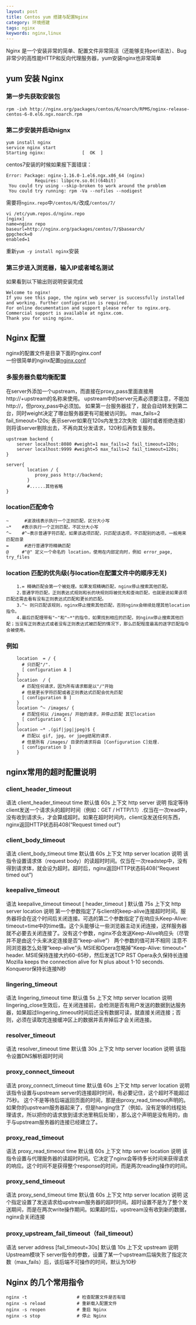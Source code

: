 ```yaml
---
layout: post
title: Centos yum 搭建与配置Nginx
category: 环境搭建
tags: nginx
keywords: nginx,linux
---
```


Nginx 是一个安装非常的简单、配置文件非常简洁（还能够支持perl语法）、Bug非常少的高性能HTTP和反向代理服务器，yum安装nginx也非常简单  

## yum 安装 Nginx
### 第一步先获取安装包
`rpm -ivh http://nginx.org/packages/centos/6/noarch/RPMS/nginx-release-centos-6-0.el6.ngx.noarch.rpm`

### 第二步安装并启动nignx
```
yum install nginx
service nginx start
Starting nginx:              [  OK  ]
```
centos7安装的时候如果报下面错误：
```
Error: Package: nginx-1.16.0-1.el6.ngx.x86_64 (nginx)
           Requires: libpcre.so.0()(64bit)
 You could try using --skip-broken to work around the problem
 You could try running: rpm -Va --nofiles --nodigest
```
需要将`nginx.repo`中`/centos/6/`改成`/centos/7/`

```
vi /etc/yum.repos.d/nginx.repo
[nginx]
name=nginx repo
baseurl=http://nginx.org/packages/centos/7/$basearch/
gpgcheck=0
enabled=1
```
重新`yum -y install nginx`安装
### 第三步进入浏览器，输入IP或者域名测试
如果看到以下输出则说明安装完成
```
Welcome to nginx!
If you see this page, the nginx web server is successfully installed and working. Further configuration is required.
For online documentation and support please refer to nginx.org.
Commercial support is available at nginx.com.
Thank you for using nginx.
```

## Nginx 配置
nginx的配置文件是目录下面的nginx.conf  
一份很简单的nginx配置[nginx.conf](http://github-blog.oss-cn-shenzhen.aliyuncs.com/conf/nginx.conf)

### 多服务器负载均衡配置
在server外添加一个upstream，而直接在proxy_pass里面直接用http://+upstream的名称来使用。
upstream中的server元素必须要注意，不能加http://，但proxy_pass中必须加。
如果第一台服务器挂了，就会自动转发到第二台，同时weight决定了哪台服务器更有可能被访问到。
max_fails=2 fail_timeout=120s; 表示server如果在120s内发生2次失败（超时或者拒绝连接）则将该server剔除出去，不再向其分发请求，120秒后再恢复服务。
```
upstream backend {  
    server localhost:8080 #weight=1 max_fails=2 fail_timeout=120s;  
    server localhost:9999 #weight=5 max_fails=2 fail_timeout=120s;  
}  
  
server{  
        location / {  
           proxy_pass http://backend;  
        }  
        #......其他省略  
}  
```

### location匹配命令
```
~      #波浪线表示执行一个正则匹配，区分大小写
~*    #表示执行一个正则匹配，不区分大小写
^~    #^~表示普通字符匹配，如果该选项匹配，只匹配该选项，不匹配别的选项，一般用来匹配目录
=      #进行普通字符精确匹配
@     #"@" 定义一个命名的 location，使用在内部定向时，例如 error_page, try_files
```
### location 匹配的优先级(与location在配置文件中的顺序无关)
```
    1.= 精确匹配会第一个被处理。如果发现精确匹配，nginx停止搜索其他匹配。
    2.普通字符匹配，正则表达式规则和长的块规则将被优先和查询匹配，也就是说如果该项匹配还需去看有没有正则表达式匹配和更长的匹配。
    3.^~ 则只匹配该规则，nginx停止搜索其他匹配，否则nginx会继续处理其他location指令。
    4.最后匹配理带有"~"和"~*"的指令，如果找到相应的匹配，则nginx停止搜索其他匹配；当没有正则表达式或者没有正则表达式被匹配的情况下，那么匹配程度最高的逐字匹配指令会被使用。
```
### 例如
```
    location  = / {
      # 只匹配"/".
      [ configuration A ] 
    }
    location  / {
      # 匹配任何请求，因为所有请求都是以"/"开始
      # 但是更长字符匹配或者正则表达式匹配会优先匹配
      [ configuration B ] 
    }
    location ^~ /images/ {
      # 匹配任何以 /images/ 开始的请求，并停止匹配 其它location
      [ configuration C ] 
    }
    location ~* .(gif|jpg|jpeg)$ {
      # 匹配以 gif, jpg, or jpeg结尾的请求. 
      # 但是所有 /images/ 目录的请求将由 [Configuration C]处理.   
      [ configuration D ] 
    }
```
## nginx常用的超时配置说明

### client_header_timeout
语法 client_header_timeout time
默认值 60s
上下文 http server
说明 指定等待client发送一个请求头的超时时间（例如：GET / HTTP/1.1）.仅当在一次read中，没有收到请求头，才会算成超时。如果在超时时间内，client没发送任何东西，nginx返回HTTP状态码408(“Request timed out”)

### client_body_timeout 
语法 client_body_timeout time
默认值 60s
上下文 http server location
说明 该指令设置请求体（request body）的读超时时间。仅当在一次readstep中，没有得到请求体，就会设为超时。超时后，nginx返回HTTP状态码408(“Request timed out”)

### keepalive_timeout 
语法 keepalive_timeout timeout [ header_timeout ]
默认值 75s
上下文 http server location
说明 第一个参数指定了与client的keep-alive连接超时时间。服务器将会在这个时间后关闭连接。可选的第二个参数指定了在响应头Keep-Alive: timeout=time中的time值。这个头能够让一些浏览器主动关闭连接，这样服务器就不必要去关闭连接了。没有这个参数，nginx不会发送Keep-Alive响应头（尽管并不是由这个头来决定连接是否“keep-alive”）
两个参数的值可并不相同
注意不同浏览器怎么处理“keep-alive”头
MSIE和Opera忽略掉"Keep-Alive: timeout=<N>" header.
MSIE保持连接大约60-65秒，然后发送TCP RST
Opera永久保持长连接
Mozilla keeps the connection alive for N plus about 1-10 seconds.
Konqueror保持长连接N秒

### lingering_timeout
语法 lingering_timeout time
默认值 5s
上下文 http server location
说明 lingering_close生效后，在关闭连接前，会检测是否有用户发送的数据到达服务器，如果超过lingering_timeout时间后还没有数据可读，就直接关闭连接；否则，必须在读取完连接缓冲区上的数据并丢弃掉后才会关闭连接。

### resolver_timeout
语法 resolver_timeout time 
默认值 30s
上下文 http server location
说明 该指令设置DNS解析超时时间

### proxy_connect_timeout
语法 proxy_connect_timeout time 
默认值 60s
上下文 http server location
说明 该指令设置与upstream server的连接超时时间，有必要记住，这个超时不能超过75秒。
这个不是等待后端返回页面的时间，那是由proxy_read_timeout声明的。如果你的upstream服务器起来了，但是hanging住了（例如，没有足够的线程处理请求，所以把你的请求放到请求池里稍后处理），那么这个声明是没有用的，由于与upstream服务器的连接已经建立了。

### proxy_read_timeout
语法 proxy_read_timeout time 
默认值 60s
上下文 http server location
说明 该指令设置与代理服务器的读超时时间。它决定了nginx会等待多长时间来获得请求的响应。这个时间不是获得整个response的时间，而是两次reading操作的时间。

### proxy_send_timeout
语法 proxy_send_timeout time 
默认值 60s
上下文 http server location
说明 这个指定设置了发送请求给upstream服务器的超时时间。超时设置不是为了整个发送期间，而是在两次write操作期间。如果超时后，upstream没有收到新的数据，nginx会关闭连接

### proxy_upstream_fail_timeout（fail_timeout）
语法 server address [fail_timeout=30s]
默认值 10s
上下文 upstream
说明 Upstream模块下 server指令的参数，设置了某一个upstream后端失败了指定次数（max_fails）后，该后端不可操作的时间，默认为10秒

## Nginx 的几个常用指令
```
nginx -t                   # 检查配置文件是否有错
nginx -s reload            # 重新载入配置文件
nginx -s reopen            # 重启 Nginx
nginx -s stop              # 停止 Nginx
```
